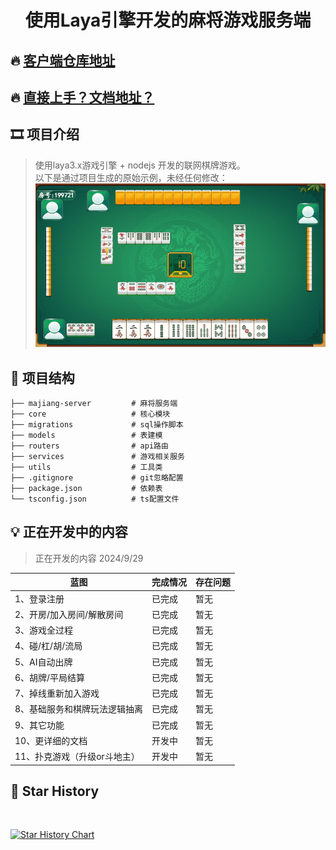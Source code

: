 # <p align="center">使用Laya引擎开发的麻将游戏服务端</p>

## 🔥 [客户端仓库地址](https://github.com/liumengniu/majiang)
## 🔥 [直接上手？文档地址？](https://liumengniu.github.io/majiang-server/)

[//]: # (https://github.com/ikatyang/emoji-cheat-sheet 表情仓库)


## 🎞️ 项目介绍

> 使用laya3.x游戏引擎 + nodejs 开发的联网棋牌游戏。 \
> 以下是通过项目生成的原始示例，未经任何修改：
> ![img.png](./screenshot/麻将.gif)


## 🎨 项目结构

```
├── majiang-server         # 麻将服务端
├── core                   # 核心模块
├── migrations             # sql操作脚本
├── models                 # 表建模
├── routers                # api路由
├── services               # 游戏相关服务
├── utils                  # 工具类
├── .gitignore             # git忽略配置
├── package.json           # 依赖表
└── tsconfig.json          # ts配置文件
```

## 💡 正在开发中的内容

> 正在开发的内容 2024/9/29
>

| 蓝图                         | 完成情况       | 存在问题        |
|-----------------------------|------------|-------------|
| 1、登录注册                   | 已完成     | 暂无  |
| 2、开房/加入房间/解散房间        | 已完成     | 暂无  |
| 3、游戏全过程                  | 已完成     | 暂无  |
| 4、碰/杠/胡/流局               | 已完成     | 暂无  |
| 5、AI自动出牌                  | 已完成     | 暂无  |
| 6、胡牌/平局结算               | 已完成     | 暂无  |
| 7、掉线重新加入游戏             | 已完成     | 暂无  |
| 8、基础服务和棋牌玩法逻辑抽离     | 已完成     | 暂无  |
| 9、其它功能                    | 已完成     | 暂无  |
| 10、更详细的文档                | 开发中     | 暂无  |
| 11、扑克游戏（升级or斗地主）     | 开发中     | 暂无  |


## 🌟 Star History
<br>


[![Star History Chart](https://api.star-history.com/svg?repos=liumengniu/majiang-server&type=Timeline)](https://api.star-history.com/svg?repos=liumengniu/majiang-server&type=Timeline)